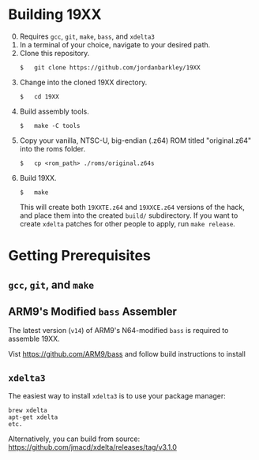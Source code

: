# Building 19XX

0. Requires `gcc`, `git`, `make`, `bass`, and `xdelta3`
1. In a terminal of your choice, navigate to your desired path.
2. Clone this repository.
   ```
   $   git clone https://github.com/jordanbarkley/19XX
   ```
3. Change into the cloned 19XX directory.
   ```
   $   cd 19XX
   ```
4. Build assembly tools.
   ```
   $   make -C tools
   ```
5. Copy your vanilla, NTSC-U, big-endian (.z64) ROM titled "original.z64" into the roms folder.
   ```
   $   cp <rom_path> ./roms/original.z64s
   ```
6. Build 19XX.
   ```
   $   make
   ```
   This will create both `19XXTE.z64` and `19XXCE.z64` versions of the hack, and place them into the created `build/` subdirectory.
   If you want to create `xdelta` patches for other people to apply, run `make release`.

# Getting Prerequisites
## `gcc`, `git`, and `make`
## ARM9's Modified `bass` Assembler
The latest version (`v14`) of ARM9's N64-modified `bass` is required to assemble 19XX.

Vist https://github.com/ARM9/bass and follow build instructions to install
## `xdelta3`
The easiest way to install `xdelta3` is to use your package manager:
```
brew xdelta
apt-get xdelta
etc.
```
Alternatively, you can build from source: https://github.com/jmacd/xdelta/releases/tag/v3.1.0
